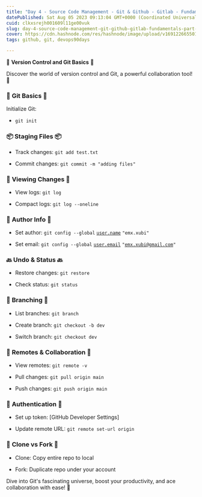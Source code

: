 ```yaml
---
title: "Day 4 - Source Code Management - Git & Github - Gitlab - Fundamentals-Part 1"
datePublished: Sat Aug 05 2023 09:13:04 GMT+0000 (Coordinated Universal Time)
cuid: clkxsrejh001609l11ge00vuk
slug: day-4-source-code-management-git-github-gitlab-fundamentals-part-1
cover: https://cdn.hashnode.com/res/hashnode/image/upload/v1691226655015/3a4b6b03-4c83-4db8-9781-aef8735731ca.png
tags: github, git, devops90days

---
```


📜 **Version Control and Git Basics** 📜

Discover the world of version control and Git, a powerful collaboration tool! 🚀

### 🤖 **Git Basics** 🤖

Initialize Git:

* `git init`
    

### 📦 **Staging Files** 📦

* Track changes: `git add test.txt`
    
* Commit changes: `git commit -m "adding files"`
    

### 📜 **Viewing Changes** 📜

* View logs: `git log`
    
* Compact logs: `git log --oneline`
    

### 👤 **Author Info** 👤

* Set author: `git config --global` [`user.name`](http://user.name) `"emx.xubi"`
    
* Set email: `git config --global` [`user.email`](http://user.email) `"`[`emx.xubi@gmail.com`](mailto:emx.xubi@gmail.com)`"`
    

### 🔙 **Undo & Status** 🔙

* Restore changes: `git restore`
    
* Check status: `git status`
    

### 🌿 **Branching** 🌿

* List branches: `git branch`
    
* Create branch: `git checkout -b dev`
    
* Switch branch: `git checkout dev`
    

### 🔗 **Remotes & Collaboration** 🔗

* View remotes: `git remote -v`
    
* Pull changes: `git pull origin main`
    
* Push changes: `git push origin main`
    

### 🔑 **Authentication** 🔑

* Set up token: \[GitHub Developer Settings\]
    
* Update remote URL: `git remote set-url origin`
    

### 🚀 **Clone vs Fork** 🚀

* Clone: Copy entire repo to local
    
* Fork: Duplicate repo under your account
    

Dive into Git's fascinating universe, boost your productivity, and ace collaboration with ease! 🌟